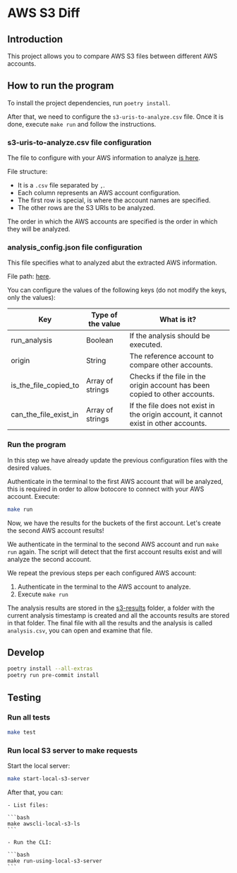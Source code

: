 # AWS S3 Diff

## Introduction

This project allows you to compare AWS S3 files between different AWS accounts.

## How to run the program

To install the project dependencies, run `poetry install`.

After that, we need to configure the `s3-uris-to-analyze.csv` file. Once it is done, execute `make run` and follow the instructions.

### s3-uris-to-analyze.csv file configuration

The file to configure with your AWS information to analyze [is here](config/s3-uris-to-analyze.csv).

File structure:

- It is a `.csv` file separated by `,`.
- Each column represents an AWS account configuration.
- The first row is special, is where the account names are specified.
- The other rows are the S3 URIs to be analyzed.

The order in which the AWS accounts are specified is the order in which they will be analyzed.

### analysis_config.json file configuration

This file specifies what to analyzed abut the extracted AWS information.

File path: [here](config/analysis-config.json).

You can configure the values of the following keys (do not modify the keys, only the values):

Key                   | Type of the value | What is it?
----------------------|-------------------|---------------------------------------------------------------------------
run_analysis          | Boolean           | If the analysis should be executed.
origin                | String            | The reference account to compare other accounts.
is_the_file_copied_to | Array of strings  | Checks if the file in the origin account has been copied to other accounts.
can_the_file_exist_in | Array of strings  | If the file does not exist in the origin account, it cannot exist in other accounts.

### Run the program

In this step we have already update the previous configuration files with the desired values.

Authenticate in the terminal to the first AWS account that will be analyzed, this is required in order to allow botocore to connect with your AWS account. Execute:

```bash
make run
```

Now, we have the results for the buckets of the first account. Let's create the second AWS account results!

We authenticate in the terminal to the second AWS account and run `make run` again. The script will detect that the first account results exist and will analyze the second account.

We repeat the previous steps per each configured AWS account:

1. Authenticate in the terminal to the AWS account to analyze.
2. Execute `make run`

The analysis results are stored in the [s3-results](s3-results) folder, a folder with the current analysis timestamp is created and all the accounts results are stored in that folder. The final file with all the results and the analysis is called `analysis.csv`, you can open and examine that file.

## Develop

```bash
poetry install --all-extras
poetry run pre-commit install
```

## Testing

### Run all tests

```bash
make test
```

### Run local S3 server to make requests

Start the local server:

```bash
make start-local-s3-server
```

After that, you can:

    - List files:

    ```bash
    make awscli-local-s3-ls
    ```

    - Run the CLI:

    ```bash
    make run-using-local-s3-server
    ```
